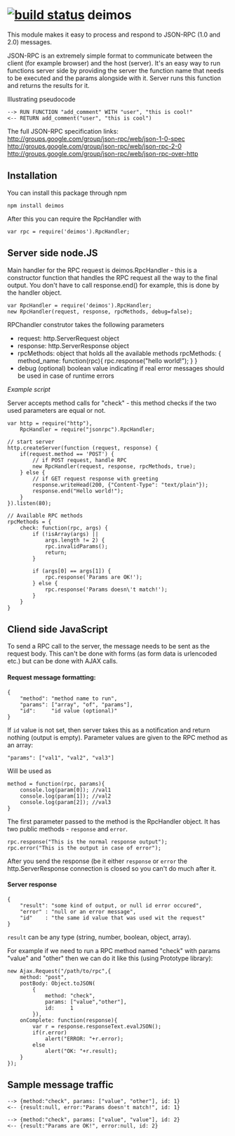 [![build status](https://secure.travis-ci.org/vinipsmaker/deimos.png)](http://travis-ci.org/vinipsmaker/deimos)
deimos
============

This module makes it easy to process and respond to JSON-RPC (1.0 and 2.0) messages.

JSON-RPC is an extremely simple format to communicate between the client (for example browser) and the host (server).
It's an easy way to run functions server side by providing the server the function name that needs to be executed and the params alongside with it.
Server runs this function and returns the results for it.

Illustrating pseudocode

    --> RUN FUNCTION "add_comment" WITH "user", "this is cool!"
    <-- RETURN add_comment("user", "this is cool")


The full JSON-RPC specification links:
http://groups.google.com/group/json-rpc/web/json-1-0-spec
http://groups.google.com/group/json-rpc/web/json-rpc-2-0
http://groups.google.com/group/json-rpc/web/json-rpc-over-http


Installation
------------

You can install this package through npm

    npm install deimos

After this you can require the RpcHandler with

    var rpc = require('deimos').RpcHandler;


Server side node.JS
-------------------

Main handler for the RPC request is deimos.RpcHandler - this is a constructor function that handles the RPC request all the way to the final output. You don't have to call response.end() for example, this is done by the handler object.

    var RpcHandler = require('deimos').RpcHandler;
    new RpcHandler(request, response, rpcMethods, debug=false);

RPChandler construtor takes the following parameters

 - request: http.ServerRequest object
 - response: http.ServerResponse object
 - rpcMethods: object that holds all the available methods
       rpcMethods: {
           method_name: function(rpc){
               rpc.response("hello world!");
           }
       }
 - debug (optional) boolean value indicating if real error messages
   should be used in case of runtime errors

*Example script*

Server accepts method calls for "check" - this method checks if the two used parameters are equal or not.

    var http = require("http"),
        RpcHandler = require("jsonrpc").RpcHandler;

    // start server
    http.createServer(function (request, response) {
        if(request.method == 'POST') {
            // if POST request, handle RPC
            new RpcHandler(request, response, rpcMethods, true);
        } else {
            // if GET request response with greeting
            response.writeHead(200, {"Content-Type": "text/plain"});
            response.end("Hello world!");
        }
    }).listen(80);

    // Available RPC methods
    rpcMethods = {
        check: function(rpc, args) {
            if (!isArray(args) ||
                args.length != 2) {
                rpc.invalidParams();
                return;
            }

            if (args[0] == args[1]) {
                rpc.response('Params are OK!');
            } else {
                rpc.response('Params doesn\'t match!');
            }
        }
    }

Cliend side JavaScript
----------------------

To send a RPC call to the server, the message needs to be sent as the request body. This can't be done with forms (as form data is urlencoded etc.) but can be done with AJAX calls.

#### Request message formatting:

    {
        "method": "method name to run",
        "params": ["array", "of", "params"],
        "id":     "id value (optional)"
    }

If `id` value is not set, then server takes this as a notification and return nothing (output is empty).
Parameter values are given to the RPC method as an array:

    "params": ["val1", "val2", "val3"]

Will be used as

    method = function(rpc, params){
        console.log(param[0]); //val1
        console.log(param[1]); //val2
        console.log(param[2]); //val3
    }

The first parameter passed to the method is the RpcHandler object. It has two public methods - `response` and `error`.

    rpc.response("This is the normal response output");
    rpc.error("This is the output in case of error");

After you send the response (be it either `response` or `error` the http.ServerResponse connection is closed so you can't do much after it.

#### Server response

    {
        "result": "some kind of output, or null id error occured",
        "error" : "null or an error message",
        "id"    : "the same id value that was used wit the request"
    }

`result` can be any type (string, number, boolean, object, array).

For example if we need to run a RPC method named "check" with params "value" and "other" then we can do it like this (using Prototype library):

    new Ajax.Request("/path/to/rpc",{
        method: "post",
        postBody: Object.toJSON(
            {
                method: "check",
                params: ["value","other"],
                id:     1
            }),
        onComplete: function(response){
            var r = response.responseText.evalJSON();
            if(r.error)
                alert("ERROR: "+r.error);
            else
                alert("OK: "+r.result);
        }
    });

Sample message traffic
----------------------

    --> {method:"check", params: ["value", "other"], id: 1}
    <-- {result:null, error:"Params doesn't match!", id: 1}

    --> {method:"check", params: ["value", "value"], id: 2}
    <-- {result:"Params are OK!", error:null, id: 2}
